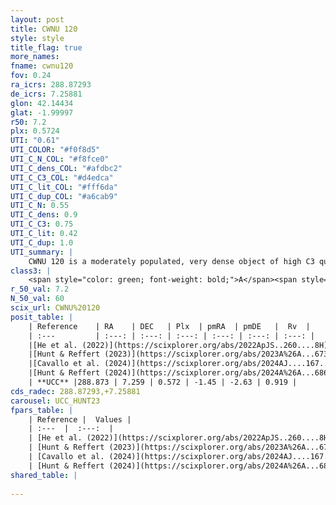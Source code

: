 ```yaml
---
layout: post
title: CWNU 120
style: style
title_flag: true
more_names: 
fname: cwnu120
fov: 0.24
ra_icrs: 288.87293
de_icrs: 7.25881
glon: 42.14434
glat: -1.99997
r50: 7.2
plx: 0.5724
UTI: "0.61"
UTI_COLOR: "#f0f8d5"
UTI_C_N_COL: "#f8fce0"
UTI_C_dens_COL: "#afdbc2"
UTI_C_C3_COL: "#d4edca"
UTI_C_lit_COL: "#fff6da"
UTI_C_dup_COL: "#a6cab9"
UTI_C_N: 0.55
UTI_C_dens: 0.9
UTI_C_C3: 0.75
UTI_C_lit: 0.42
UTI_C_dup: 1.0
UTI_summary: |
    CWNU 120 is a moderately populated, very dense object of high C3 quality. It was recently reported in the literature.
class3: |
    <span style="color: green; font-weight: bold;">A</span><span style="color: #FFC300; font-weight: bold;">B</span>
r_50_val: 7.2
N_50_val: 60
scix_url: CWNU%20120
posit_table: |
    | Reference    | RA    | DEC   | Plx  | pmRA  | pmDE   |  Rv  |
    | :---         | :---: | :---: | :---: | :---: | :---: | :---: |
    |[He et al. (2022)](https://scixplorer.org/abs/2022ApJS..260....8H) | 288.875 | 7.264 | 0.57 | -1.45 | -2.63 | 1.7 |
    |[Hunt & Reffert (2023)](https://scixplorer.org/abs/2023A%26A...673A.114H) | 288.898 | 7.31 | 0.574 | -1.456 | -2.638 | 12.193 |
    |[Cavallo et al. (2024)](https://scixplorer.org/abs/2024AJ....167...12C) | 288.874 | 7.263 | 0.576 | -- | -- | -- |
    |[Hunt & Reffert (2024)](https://scixplorer.org/abs/2024A%26A...686A..42H) | 288.898 | 7.31 | 0.574 | -1.456 | -2.638 | 12.193 |
    | **UCC** |288.873 | 7.259 | 0.572 | -1.45 | -2.63 | 0.919 | 
cds_radec: 288.87293,+7.25881
carousel: UCC_HUNT23
fpars_table: |
    | Reference |  Values |
    | :---  |  :---:  |
    | [He et al. (2022)](https://scixplorer.org/abs/2022ApJS..260....8H) | `AG=2.0, m-M=10.6, logAge=8.9, Z=0.036` |
    | [Hunt & Reffert (2023)](https://scixplorer.org/abs/2023A%26A...673A.114H) | `AV50=3.212, diffAV50=2.01, MOD50=11.085, logAge50=8.347` |
    | [Cavallo et al. (2024)](https://scixplorer.org/abs/2024AJ....167...12C) | `AV50=3.31, dMod50=11.0, logAge50=8.62, [Fe/H]50=0.21` |
    | [Hunt & Reffert (2024)](https://scixplorer.org/abs/2024A%26A...686A..42H) | `MassJ=392.205` |
shared_table: |
    
---
```

